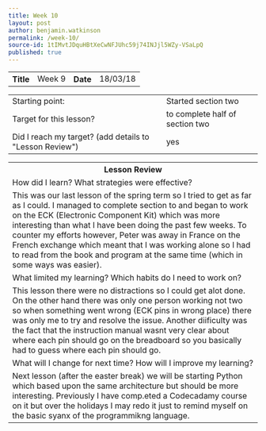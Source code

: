 ```yaml
---
title: Week 10
layout: post
author: benjamin.watkinson
permalink: /week-10/
source-id: 1tIMvtJDquHBtXeCwNFJUhc59j74INJjl5WZy-VSaLpQ
published: true
---
```

	

<table>
  <tr>
    <th>Title</th>
    <td>Week 9</td>
    <th>Date</th>
    <td>18/03/18</td>
  </tr>
</table>


<table>
  <tr>
    <td>Starting point:</td>
    <td>Started section two</td>
  </tr>
  <tr>
    <td>Target for this lesson?</td>
    <td>to complete half of section two</td>
  </tr>
  <tr>
    <td>Did I reach my target? 
(add details to "Lesson Review")</td>
    <td>yes</td>
  </tr>
</table>


<table>
  <tr>
    <th>Lesson Review</th>
  </tr>
  <tr>
    <td>How did I learn? What strategies were effective? </td>
  </tr>
  <tr>
    <td>This was our last lesson of the spring term so I tried to get as far as I could. I managed to complete section to and began to work on the ECK (Electronic Component Kit) which was more interesting than what I have been doing the past few weeks. To counter my efforts however, Peter was away in France on the French exchange which meant that I was working alone so I had to read from the book and program at the same time (which in some ways was easier).</td>
  </tr>
  <tr>
    <td>What limited my learning? Which habits do I need to work on? </td>
  </tr>
  <tr>
    <td>This lesson there were no distractions so I could get alot done. On the other hand there was only one person working not two so when something went wrong (ECK pins in wrong place) there was only me to try and resolve the issue.  Another diificulty was the fact that the instruction manual wasnt very clear about where each pin should go on the breadboard so you basically had to guess where each pin should go. </td>
  </tr>
  <tr>
    <td>What will I change for next time? How will I improve my learning?</td>
  </tr>
  <tr>
    <td>Next lesson (after the easter break) we will be starting Python which based upon the same architecture but should be more interesting. Previously I have comp.eted a Codecadamy course on it but over the holidays I may redo it just to remind myself on the basic syanx of the programmikng language.</td>
  </tr>
</table>


